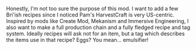 Honestly, I'm not too sure the purpose of this mod. I want to add a few Bri'ish recipes since I noticed Pam's HarvestCraft is very US-centric. Inspired by mods like Create Mod, Mekanism and Immersive Engineering, I also want to make a full production chain and a fully fledged recipe and tag system. Ideally recipes will ask not for an item, but a tag which describes the items use in that recipe? Eggs? You mean... emulsifier!
